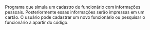 Programa que simula um cadastro de funcionário com informações pessoais.
Posteriormente essas informações serão impressas em um cartão.
O usuário pode cadastrar um novo funcionário ou pesquisar o funcionário a apartir do código.
